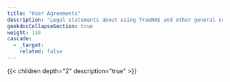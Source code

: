 ```yaml
---
title: "User Agreements"
description: "Legal statements about using TrueNAS and other general software notices."
geekdocCollapseSection: true
weight: 110
cascade:
  - _target:
    related: false
---
```


{{< children depth="2" description="true" >}}
